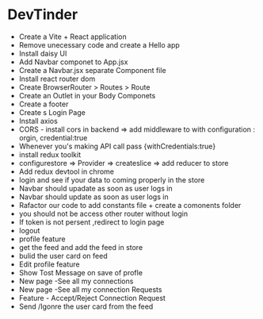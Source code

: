 # DevTinder

- Create a Vite + React application
- Remove unecessary code and create a Hello app
- Install daisy UI
- Add Navbar componet to App.jsx
- Create a Navbar.jsx separate Component file
- Install react router dom
- Create BrowserRouter > Routes > Route
- Create an Outlet in your Body Componets
- Create a footer
-  Create s Login Page 
- Install axios
- CORS - install cors in backend => add middleware to with configuration : orgin, credential:true
- Whenever you's making API call pass {withCredentials:true}  
- install redux toolkit
- configurestore => Provider => createslice => add reducer to store
- Add redux devtool in chrome
- login and see if your data to coming properly in the store
- Navbar should upadate as soon as user logs in
- Navbar should update as soon as user logs in
- Rafactor our code to add constants file + create a comonents folder
- you should not be access other router without login
- If token is not persent ,redirect to login page
- logout
- profile feature
- get the feed and add the feed in store
- bulid the user card on feed
- Edit profile feature
- Show Tost Message on save of profle
- New page -See all my connections
- New page -See all my connection Requests
- Feature - Accept/Reject Connection Request
- Send /Igonre the user card from the feed
